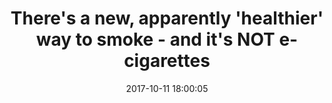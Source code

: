 ---
_external_link: https://www.thesun.co.uk/news/4662841/theres-a-new-apparently-healthier-way-to-smoke-and-its-not-e-cigarettes/
archived_url: https://web.archive.org/web/20210616181815/https://www.thesun.co.uk/news/4662841/theres-a-new-apparently-healthier-way-to-smoke-and-its-not-e-cigarettes/
article: 'THERE''S a new "cigarette" on the block - and while it looks similar, it''s
  no e-cig. Hailed as a "healthier" alternative to traditional fags, the heat-not-burn
  devices are set explode in popularity, experts said today. 5 Heat-not-burn devices
  have been hailed as a "healthier" alternative to regular fags, by the giant tobacco
  companies that make them Credit: Getty - Contributor And they urged public health
  officials who were "caught off guard" by e-cigarettes, to get clued up now and set
  the agenda rather than wait for the tobacco giants to get their first. Campaign
  group ASH said due to the tobacco industry''s "long record of deceit over the health
  risks of smoking", there''s an "urgent need" for more research into these new devices.
  As with many e-cigs, the devices are made and sold by the big tobacco companies,
  eager not to lose business as more and more people stub out their habit. The new
  method gently heats tobacco to a balmy 260C to produce a tobacco vapour. 5 They
  gently heat tobacco, creating a vapour that delivers a hit that e-cigarettes, which
  only contain nicotine, don''t Credit: Getty - Contributor Dr John Ayers, an associate
  research professor at the San Diego State University, said they appeal to smokers
  who still demand the "throat-hit" delivered by a regular cigarette, but not by most
  e-cigs. That''s because e-cigarettes vapourise nicotine - the addictive part of
  a cigarette - but don''t contain any tobacco. Now a new study, led by Dr Ayers,
  looks at the potential new fad. Heat-not-burn devices are currently only on sale
  in a handful of places around the world, and so little is known about their appeal.
  5 In the UK alone, smoking kills nearly 100,000 people each year Credit: Getty -
  Contributor The first device became available in the UK in November last year. Dr
  Ayers and his team turned to Google, to look at search trends relating to the products
  in Japan - the first country to sell them. Their findings showed a huge surge in
  demand for the heat-not-burn devices - rising by 2,956 per cent in the two years
  from 2015 to 2017. The study''s co-author, Professor Mark Dredze from Johns Hopkins
  University in Baltimore, said: "Heat-not-burn products have quickly become insanely
  popular. From what we know so far, it is likely heat-not-burn products are less
  harmful than smoking, but more harmful than electronic cigarettes Deborah Arnott,
  ASH "Two years ago there were essentially no enquiries in Japan for heat-not-burn
  tobacco, but now there are between 5.9 and 7.5 million each month." And the team
  noted interest in the heat-not-burn devices in Japan is growing faster than it did
  for e-cigs, when they first hit the market. The study authors added: "This suggests
  that as heat-not-burn tobacco is introduced in new markets, its popularity may even
  eclipse e-cigarettes." But the researchers urged public health officials to get
  clued up now, after many were taken by surprise by the surge in demand for e-cigs.
  5 Experts believe heat-not-burn products are less dangerous than fags, but more
  harmful that e-cigs, but insist more research is needed Credit: Getty - Contributor
  Dr Theodore Caputi, from the University of Pennsylvannia, said tobacco firms are
  constantly "trying to outmanoeuvre public health protections" by creating new products
  "that make tobacco appear less dangerous and more appealing". He said: "People were
  caught off guard by e-cigarettes, for example. "Our study is an early warning and
  a call to action for public health professionals to address heat-not-burn products
  now." Deborah Arnott, chief executive of ASH, agreed and said until more independent
  research is done, heat-not-burn products must face the same strict regulation as
  cigarettes. She told The Sun Online: "From what we know so far, it is likely heat-not-burn
  products are less harmful than smoking, but more harmful than electronic cigarettes.
  "However, unless and until independent evidence shows that these products are substantially
  less harmful than smoking, they should be regulated in the same way as other tobacco
  products. "Fully independent research and assessment will be crucial if heat-not-burn
  tobacco products are to be accepted as useful in fighting the smoking epidemic."
  In the UK alone smoking kills nearly 100,000 people each year. And globally in the
  20th century the habit claimed the lives of 100 million people - more than World
  Wars I and II combined. 5 Experts urged public health officials to act now to set
  the agenda on heat-not-burn products, before the tobacco giants get their first
  Credit: Getty - Contributor Eric Leas, from Stanford Unversity, echoed Ms Arnott''s
  call for further studies, adding: "There''s a tremendous amount we need to learn
  about heat-not-burn tobacco." As did Joanna Cohen, from the Johns Hopkins Institute
  for Global Tobacco Control. She said big questions remain over the device''s potential
  to harm a smoker''s health, and added they should be subject to the same harsh restrictions
  as cigarettes. "Given heat-not-burn is a tobacco product, all existing policies
  to protect the public from other tobacco products should be enforced," she said.
  Given heat-not-burn is a tobacco product, all existing policies to protect the public
  from other tobacco products should be enforced Joanna Cohen, Johns Hopkins University
  Dr Ayers added: "Tobacco control is at a new crossroads. "Leaders can reasonably
  respond to this new data and ready themselves by setting an agenda or wait for big
  tobacco to set the heat-not-burn agenda for them." A study published this summer
  found e-cigarettes do help smokers quit - and more should switch to vaping for the
  sake of their health. But, like with these new products, experts have warned more
  research is needed to determine the safety of e-cigs. Another piece of research
  found just one puff of a e-cigarettes could increase a vaper''s risk of heart attack.
  Public Health England and the Royal College of Physicians believe it is in the interests
  of public health to promote the use of e-cigs as a way to encourage smokers to quit.
  The new findings are published today in the journal PLOS One. Responding to the
  study, Peter Nixon, MD of Philip Morris Limited, hailed the findings "encouraging".
  "We agree with the study authors that smokers should have access to accurate, scientifically
  substantiated information about the relative risk of different tobacco and nicotine
  products so that they can make informed choices," he told The Sun Online. "Encouraging
  smokers who would otherwise continue to use cigarettes to instead switch to less
  risky alternatives is an important strategy that can complement existing tobacco
  control measures."'
date: '2017-10-11 18:00:05'
description: HEAT-not-burn tobacco products should face the same restrictions as traditional
  fags, campaigners warn. ASH called for more research into the safety of the products,
  which sit somewhere between cigarettes and e-cigs, delivering a lower level of tobacco
  than regular ciggies.
headline: There's a new, apparently 'healthier' way to smoke - and it's NOT e-cigarettes
image:
  focal_point: Smart
original_url: https://www.thesun.co.uk/news/4662841/theres-a-new-apparently-healthier-way-to-smoke-and-its-not-e-cigarettes/
outline_html: <p>We're sorry, but this URL is not supported by Outline</p><br><br><br><br><br><br><br><br>
outline_img: https://www.google.com/s2/favicons?domain=outline.com
publication: The Sun
summary: Hailed as a "healthier" alternative to traditional fags, the heat-not-burn
  devices are set explode in popularity, experts said today. Heat-not-burn devices
  are currently only on sale in a handful of places around the world, and so little
  is known about their appeal. The study's co-author, Professor Mark Dredze from Johns...
title: There's a new, apparently 'healthier' way to smoke - and it's NOT e-cigarettes

---